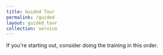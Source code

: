 ```yaml
---
title: Guided Tour
permalink: /guided
layout: guided_tour
collection: service
---
```

If you're starting out, consider doing the training in this order.
